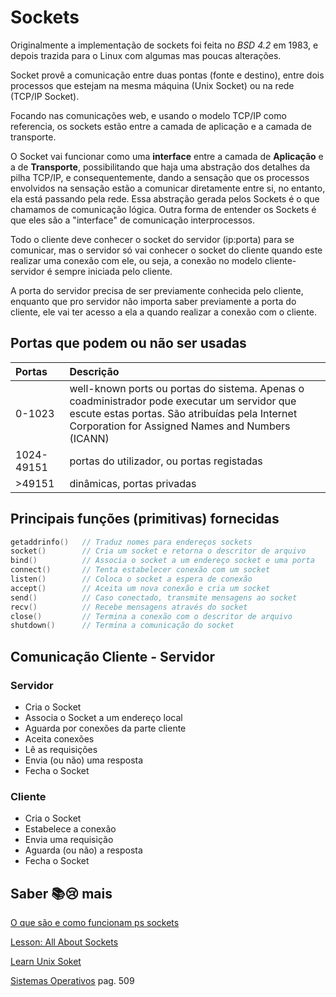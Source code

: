 # Sockets

Originalmente a implementação de sockets foi feita no _BSD 4.2_ em 1983, e depois trazida para o Linux com algumas mas poucas alterações.

Socket provê a comunicação entre duas pontas (fonte e destino), entre dois processos que estejam na mesma máquina (Unix Socket) ou na rede (TCP/IP Socket).

Focando nas comunicações web, e usando o modelo TCP/IP como referencia, os sockets estão entre a camada de aplicação e a camada de transporte.

O Socket vai funcionar como uma __interface__ entre a camada de __Aplicação__ e a de __Transporte__, possibilitando que haja uma abstração dos detalhes da pilha TCP/IP, e consequentemente, dando a sensação que os processos envolvidos na sensação estão a comunicar diretamente entre si, no entanto, ela está passando pela rede.
Essa abstração gerada pelos Sockets é o que chamamos de comunicação lógica. Outra forma de entender os Sockets é que eles são a "interface" de comunicação interprocessos.

Todo o cliente deve conhecer o socket do servidor (ip:porta) para se comunicar, mas o servidor só vai conhecer o socket do cliente quando este realizar uma conexão com ele, ou seja, a conexão no modelo cliente-servidor é sempre iniciada pelo cliente.

A porta do servidor precisa de ser previamente conhecida pelo cliente, enquanto que pro servidor não importa saber previamente a porta do cliente, ele vai ter acesso a ela a quando realizar a conexão com o cliente.

## Portas que podem ou não ser usadas

| Portas    | Descrição |
| :---      | :---      |
| 0-1023    | well-known ports ou portas do sistema. Apenas o coadministrador pode executar um servidor que escute estas portas. São atribuídas pela Internet Corporation for Assigned Names and Numbers (ICANN)|
|1024-49151 | portas do utilizador, ou portas registadas|
| >49151    | dinâmicas, portas privadas |

## Principais funções (primitivas) fornecidas

```c
getaddrinfo()   // Traduz nomes para endereços sockets
socket()        // Cria um socket e retorna o descritor de arquivo
bind()          // Associa o socket a um endereço socket e uma porta
connect()       // Tenta estabelecer conexão com um socket
listen()        // Coloca o socket a espera de conexão
accept()        // Aceita um nova conexão e cria um socket
send()          // Caso conectado, transmite mensagens ao socket
recv()          // Recebe mensagens através do socket
close()         // Termina a conexão com o descritor de arquivo
shutdown()      // Termina a comunicação do socket
```

## Comunicação Cliente - Servidor

### Servidor

- Cria o Socket
- Associa o Socket a um endereço local
- Aguarda por conexões da parte cliente
- Aceita conexões
- Lê as requisições
- Envia (ou não) uma resposta
- Fecha o Socket

### Cliente

- Cria o Socket
- Estabelece a conexão
- Envia uma requisição
- Aguarda (ou não) a resposta
- Fecha o Socket

## Saber :books::cry: mais

[O que são e como funcionam ps sockets](https://blog.pantuza.com/artigos/o-que-sao-e-como-funcionam-os-sockets)

[Lesson: All About Sockets](https://docs.oracle.com/javase/tutorial/networking/sockets/index.html)

[Learn Unix Soket](https://www.tutorialspoint.com/unix_sockets/index.htm)

[Sistemas Operativos](https://www.fca.pt/pt/catalogo/informatica/sistemas-operativos/sistemas-operativos/) pag. 509
